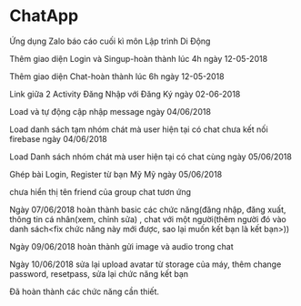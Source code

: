 # ChatApp
Ứng dụng Zalo báo cáo cuối kì môn Lập trình Di Động

Thêm giao diện Login và Singup-hoàn thành lúc 4h ngày 12-05-2018

Thêm giao diện Chat-hoàn thành lúc 6h ngày 12-05-2018

Link giữa 2 Activity Đăng Nhập với Đăng Ký ngày 02-06-2018

Load và tự động cập nhập message ngày 04/06/2018

Load danh sách tạm nhóm chát mà user hiện tại có chat chưa kết nối firebase ngày 04/06/2018

Load Danh sách nhóm chát mà user hiện tại có chat cùng ngày 05/06/2018

Ghép bài Login, Register từ bạn Mỹ Mỹ ngày 05/06/2018

chưa hiển thị tên friend của group chat tươn ứng

Ngày 07/06/2018 hoàn thành basic các chức năng(đăng nhập, đăng xuất, thông tin cá nhân(xem, chỉnh sửa)
, chat với một người(thêm người đó vào danh sách<fix chức năng này mới được, sao lại muốn kết bạn là kết bạn>))

Ngày 09/06/2018 hoàn thành gửi image và audio trong chat

Ngày 10/06/2018 sửa lại upload avatar từ storage của máy, thêm change password, resetpass, sửa lại chức năng kết bạn

Đã hoàn thành các chức năng cần thiết.

